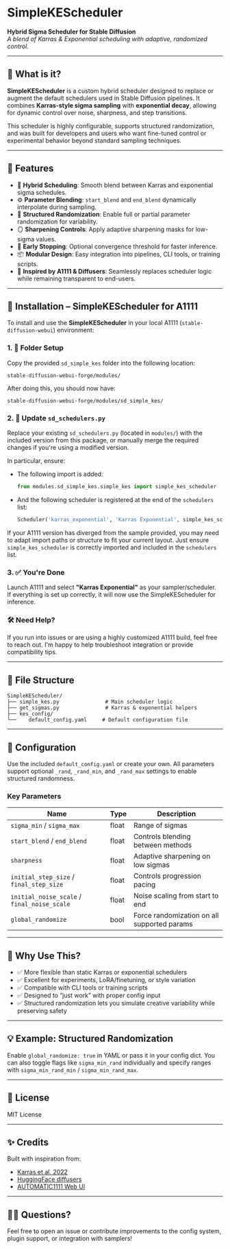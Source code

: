 # SimpleKEScheduler

**Hybrid Sigma Scheduler for Stable Diffusion**  
_A blend of Karras & Exponential scheduling with adaptive, randomized control._

---

## 📌 What is it?

**SimpleKEScheduler** is a custom hybrid scheduler designed to replace or augment the default schedulers used in Stable Diffusion pipelines. It combines **Karras-style sigma sampling** with **exponential decay**, allowing for dynamic control over noise, sharpness, and step transitions.

This scheduler is highly configurable, supports structured randomization, and was built for developers and users who want fine-tuned control or experimental behavior beyond standard sampling techniques.

---

## 🚀 Features

- 🔀 **Hybrid Scheduling**: Smooth blend between Karras and exponential sigma schedules.
- ⚙️ **Parameter Blending**: `start_blend` and `end_blend` dynamically interpolate during sampling.
- 🎲 **Structured Randomization**: Enable full or partial parameter randomization for variability.
- 🪞 **Sharpening Controls**: Apply adaptive sharpening masks for low-sigma values.
- 🧠 **Early Stopping**: Optional convergence threshold for faster inference.
- 📦 **Modular Design**: Easy integration into pipelines, CLI tools, or training scripts.
- 🧪 **Inspired by A1111 & Diffusers**: Seamlessly replaces scheduler logic while remaining transparent to end-users.

---


## 📂 Installation – SimpleKEScheduler for A1111

To install and use the **SimpleKEScheduler** in your local A1111 (`stable-diffusion-webui`) environment:

### 1. 📁 Folder Setup

Copy the provided `sd_simple_kes` folder into the following location:

```
stable-diffusion-webui-forge/modules/
```

After doing this, you should now have:

```
stable-diffusion-webui-forge/modules/sd_simple_kes/
```

### 2. 🔧 Update `sd_schedulers.py`

Replace your existing `sd_schedulers.py` (located in `modules/`) with the included version from this package, or manually merge the required changes if you're using a modified version.

In particular, ensure:

- The following import is added:
  ```python
  from modules.sd_simple_kes.simple_kes import simple_kes_scheduler
  ```

- And the following scheduler is registered at the end of the `schedulers` list:
  ```python
  Scheduler('karras_exponential', 'Karras Exponential', simple_kes_scheduler)
  ```

If your A1111 version has diverged from the sample provided, you may need to adapt import paths or structure to fit your current layout. Just ensure `simple_kes_scheduler` is correctly imported and included in the `schedulers` list.

### 3. ✅ You're Done

Launch A1111 and select **"Karras Exponential"** as your sampler/scheduler.  
If everything is set up correctly, it will now use the SimpleKEScheduler for inference.

### 🛠 Need Help?

If you run into issues or are using a highly customized A1111 build, feel free to reach out. I'm happy to help troubleshoot integration or provide compatibility tips.


---

## 📁 File Structure

```
SimpleKEScheduler/
├── simple_kes.py               # Main scheduler logic
├── get_sigmas.py               # Karras & exponential helpers
├── kes_config/
└──    default_config.yaml     # Default configuration file
```

---

## 🔧 Configuration

Use the included `default_config.yaml` or create your own. All parameters support optional `_rand`, `_rand_min`, and `_rand_max` settings to enable structured randomness.

### Key Parameters

| Name                                        | Type  |            Description                      |
|---------------------------------------------|-------|---------------------------------------------|
| `sigma_min`   / `sigma_max`                 | float | Range of sigmas                             |
| `start_blend` / `end_blend`                 | float | Controls blending between methods           |
| `sharpness`                                 | float | Adaptive sharpening on low sigmas           |
| `initial_step_size` / `final_step_size`     | float | Controls progression pacing                 |
| `initial_noise_scale` / `final_noise_scale` | float | Noise scaling from start to end             |
| `global_randomize`                          | bool  | Force randomization on all supported params |


---

## 🧬 Why Use This?

- ✅ More flexible than static Karras or exponential schedulers
- ✅ Excellent for experiments, LoRA/finetuning, or style variation
- ✅ Compatible with CLI tools or training scripts
- ✅ Designed to “just work” with proper config input
- ✅ Structured randomization lets you simulate creative variability while preserving safety

---

## 💡 Example: Structured Randomization

Enable `global_randomize: true` in YAML or pass it in your config dict. You can also toggle flags like `sigma_min_rand` individually and specify ranges with `sigma_min_rand_min` / `sigma_min_rand_max`.

---


## 📜 License

MIT License 

---

## ✨ Credits

Built with inspiration from:

- [Karras et al. 2022](https://arxiv.org/abs/2206.00364)
- [HuggingFace diffusers](https://github.com/huggingface/diffusers)
- [AUTOMATIC1111 Web UI](https://github.com/AUTOMATIC1111/stable-diffusion-webui)

---

## 🙋‍♂️ Questions?

Feel free to open an issue or contribute improvements to the config system, plugin support, or integration with samplers!